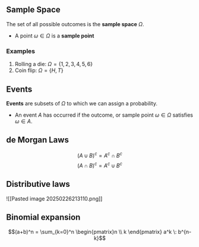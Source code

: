 ## Sample Space

The set of all possible outcomes is the **sample space** $\Omega$.
- A point $\omega \in \Omega$ is a **sample point**

### Examples
1. Rolling a die: $\Omega = \{1,2,3,4,5,6\}$
2. Coin flip: $\Omega = \{H,T\}$

## Events

**Events** are subsets of $\Omega$ to which we can assign a probability. 
- An event $A$ has occurred if the outcome, or sample point $\omega \in \Omega$ satisfies $\omega \in A$. 


## de Morgan Laws
$$(A\cup B)^{c}= A^{c}\cap B^c$$
$$(A \cap B)^{c}= A^{c}\cup B^c$$

## Distributive laws

![[Pasted image 20250226213110.png]]

## Binomial expansion
$$(a+b)^n = \sum_{k=0}^n \begin{pmatrix}n \\ k \end{pmatrix} a^k \: b^{n-k}$$

